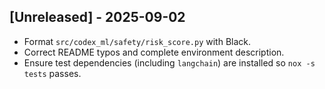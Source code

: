 ## [Unreleased] - 2025-09-02
- Format `src/codex_ml/safety/risk_score.py` with Black.
- Correct README typos and complete environment description.
 - Ensure test dependencies (including `langchain`) are installed so `nox -s tests` passes.
